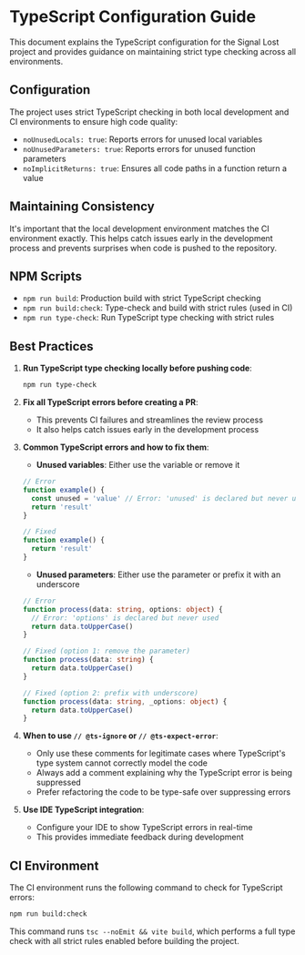 # TypeScript Configuration Guide

This document explains the TypeScript configuration for the Signal Lost project and provides guidance on maintaining strict type checking across all environments.

## Configuration

The project uses strict TypeScript checking in both local development and CI environments to ensure high code quality:

- `noUnusedLocals: true`: Reports errors for unused local variables
- `noUnusedParameters: true`: Reports errors for unused function parameters
- `noImplicitReturns: true`: Ensures all code paths in a function return a value

## Maintaining Consistency

It's important that the local development environment matches the CI environment exactly. This helps catch issues early in the development process and prevents surprises when code is pushed to the repository.

## NPM Scripts

- `npm run build`: Production build with strict TypeScript checking
- `npm run build:check`: Type-check and build with strict rules (used in CI)
- `npm run type-check`: Run TypeScript type checking with strict rules

## Best Practices

1. **Run TypeScript type checking locally before pushing code**:

   ```bash
   npm run type-check
   ```

2. **Fix all TypeScript errors before creating a PR**:

   - This prevents CI failures and streamlines the review process
   - It also helps catch issues early in the development process

3. **Common TypeScript errors and how to fix them**:

   - **Unused variables**: Either use the variable or remove it

   ```typescript
   // Error
   function example() {
     const unused = 'value' // Error: 'unused' is declared but never used
     return 'result'
   }

   // Fixed
   function example() {
     return 'result'
   }
   ```

   - **Unused parameters**: Either use the parameter or prefix it with an underscore

   ```typescript
   // Error
   function process(data: string, options: object) {
     // Error: 'options' is declared but never used
     return data.toUpperCase()
   }

   // Fixed (option 1: remove the parameter)
   function process(data: string) {
     return data.toUpperCase()
   }

   // Fixed (option 2: prefix with underscore)
   function process(data: string, _options: object) {
     return data.toUpperCase()
   }
   ```

4. **When to use `// @ts-ignore` or `// @ts-expect-error`**:

   - Only use these comments for legitimate cases where TypeScript's type system cannot correctly model the code
   - Always add a comment explaining why the TypeScript error is being suppressed
   - Prefer refactoring the code to be type-safe over suppressing errors

5. **Use IDE TypeScript integration**:
   - Configure your IDE to show TypeScript errors in real-time
   - This provides immediate feedback during development

## CI Environment

The CI environment runs the following command to check for TypeScript errors:

```bash
npm run build:check
```

This command runs `tsc --noEmit && vite build`, which performs a full type check with all strict rules enabled before building the project.
